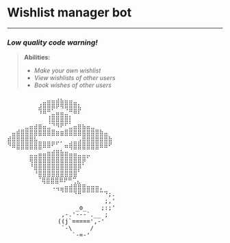 # Wishlist manager bot

---

### *Low quality code warning!*

> **Abilities:**
> - *Make your own wishlist*
> - *View wishlists of other users*
> - *Book wishes of other users*

<pre>
⠀⠀⠀⠀⠀⠀⠀⠀⠀⣀⣀⣠⣄⣀⣀⠀⠀⠀⠀⠀⠀⠀⠀⠀
⠀⠀⠀⠀⠀⠀⠀⣰⣿⣿⣿⡿⢿⣿⣿⣿⣆⠀⠀⠀⠀⠀⠀⠀
⠀⠀⠀⠀⠀⠀⠀⠹⠿⠛⣁⣤⣤⣈⠛⠿⠏⠀⠀⠀⠀⠀⠀⠀
⠀⠀⠀⠀⠀⠀⠀⠀⠀⢸⣿⣿⣿⣿⡇⠀⠀⠀⠀⠀⠀⠀⠀⠀
⠀⠀⠀⠀⣀⣤⣴⣶⣤⣈⠙⠻⠟⠋⣁⣤⣶⣦⣤⣀⠀⠀⠀⠀
⠀⣤⣾⣿⣿⣿⣿⣿⣿⣿⣿⣶⣶⣿⣿⣿⣿⣿⣿⣿⣿⣷⣤⠀
⣾⣿⣿⣿⣿⣿⣧⣀⣀⣀⣀⣀⡀⠀⢀⣀⣠⣿⣿⣿⣿⣿⣿⣷
⠙⠿⣿⣿⣿⣿⣿⣿⠿⠿⠋⠁⠀⠶⢿⣿⣿⣿⣿⣿⣿⠿⠿⠋
⠀⠀⠀⠀⠀⣀⣀⣤⣤⣶⣾⣿⣷⣶⣤⣤⣀⣀⣀⠀⠀⠀⠀⠀
⠀⠀⠀⠀⠀⢿⣿⣿⣿⣿⣿⣿⣿⣿⣿⣿⣿⡿⠁⠀⠀⠀⠀⠀
⠀⠀⠀⠀⠀⠘⣿⣿⣿⣿⣿⣿⣿⣿⣿⣿⡿⠁⠀⠀⠀⠀⠀⠀
⠀⠀⠀⠀⠀⠀⠘⣿⣿⣿⣿⣿⣿⣿⣿⣿⠁⠀⠀⠀⠀⠀⠀⠀
⠀⠀⠀⠀⠀⠀ ⠈⢿⣿⣿⣿⠿⠟⠛⢉⣄⠀⠀⠀⠀⠀⠀⠀
⠀⠀⠀⠀⠀⠀⠀⠀⠀⠀⠠⢤⣤⣶⣾⣿⣿⣿⣶⣶⣶,⠀
⠀⠀⠀⠀⠀⠀⠀⠀⠀⠀⠀⠀⠈⠉⠉⠙⠛⠉⠉⠉⠉⠉⠙;.
                           ;,'
                   _o_    ;:;'
               ,-.'---`.__ ;
              ((j`=====',-'
               `-\     /
                  `-=-'     
</pre>
